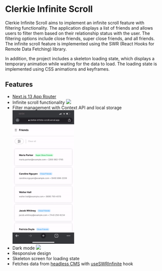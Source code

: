 # Clerkie Infinite Scroll

Clerkie Infinite Scroll aims to implement an infinite scroll feature with filtering functionality. The application displays a list of friends and allows users to filter them based on their relationship status with the user. The filtering options include close friends, super close friends, and all friends. The infinite scroll feature is implemented using the SWR (React Hooks for Remote Data Fetching) library.

In addition, the project includes a skeleton loading state, which displays a temporary animation while waiting for the data to load. The loading state is implemented using CSS animations and keyframes.

## Features

- [Next.js 13 App Router](https://beta.nextjs.org/docs)
- Infinite scroll functionality
  <img src="./infinite-scroll.gif" width="200"/>
- Filter management with Context API and local storage
  <img src="./filter.gif" width="200"/>
- Dark mode
  <img src="./dark-mode.gif" width="200"/>
- Responsive design
- Skeleton screen for loading state
- Fetches data from [headless CMS](https://strapi.io/) with [useSWRInfinite](https://swr.vercel.app/docs/pagination#useswrinfinite) hook
